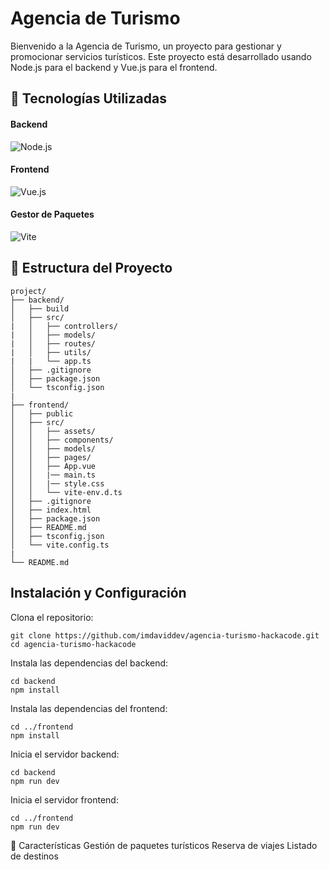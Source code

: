 # Agencia de Turismo

Bienvenido a la Agencia de Turismo, un proyecto para gestionar y promocionar servicios turísticos. Este proyecto está desarrollado usando Node.js para el backend y Vue.js para el frontend.

<!-- ## 📷 Vista previa del diseño de la base de datos -->

<!-- ![Diseño de la base de datos]([https://github.com/imdaviddev/agencia-turismo-hackacode/db-desing.png]) -->

## 🚀 Tecnologías Utilizadas

#### Backend
 ![Node.js](https://img.shields.io/badge/Node.js-339933?style=for-the-badge&logo=nodedotjs&logoColor=white)

#### Frontend
![Vue.js](https://img.shields.io/badge/Vue.js-4FC08D?style=for-the-badge&logo=vue.js&logoColor=white)

#### Gestor de Paquetes
![Vite](https://img.shields.io/badge/Vite-646CFF?style=for-the-badge&logo=vite&logoColor=white)

## 📁 Estructura del Proyecto

```plaintext
project/
├── backend/
│   ├── build
│   ├── src/
|   │   ├── controllers/
|   │   ├── models/
|   │   ├── routes/
|   │   ├── utils/
|   |   └── app.ts
│   ├── .gitignore
│   ├── package.json
│   └── tsconfig.json
|
├── frontend/
│   ├── public
│   ├── src/
│   │   ├── assets/
│   │   ├── components/
│   │   ├── models/
│   │   ├── pages/
│   │   ├── App.vue
│   │   |── main.ts
│   │   |── style.css
│   │   └── vite-env.d.ts
│   ├── .gitignore
│   ├── index.html
│   ├── package.json
│   ├── README.md
│   ├── tsconfig.json
│   └── vite.config.ts
|
└── README.md
```

## Instalación y Configuración
Clona el repositorio:

```
git clone https://github.com/imdaviddev/agencia-turismo-hackacode.git
cd agencia-turismo-hackacode
```

Instala las dependencias del backend:
```
cd backend
npm install
```

Instala las dependencias del frontend:
```
cd ../frontend
npm install
```

<!--
Configura las variables de entorno en el archivo .env en la carpeta backend:
```
PORT=3000
DB_URL=mongodb://localhost:27017/agencia-de-turismo 
```
-->

Inicia el servidor backend:
```
cd backend
npm run dev
```

Inicia el servidor frontend:
```
cd ../frontend
npm run dev
```

🌟 Características
Gestión de paquetes turísticos
Reserva de viajes
Listado de destinos

<!--
👥 Contribuciones
Las contribuciones son bienvenidas. Puedes hacerlo de la siguiente manera:

Haz un fork del proyecto.
Crea una nueva rama (git checkout -b feature/nueva-caracteristica).
Realiza tus cambios y haz commit (git commit -m 'Añadir nueva característica').
Envía tus cambios (git push origin feature/nueva-caracteristica).
Abre un Pull Request.
-->

<!--
📄 Licencia
Este proyecto está bajo la Licencia MIT. Consulta el archivo LICENSE para más detalles.
-->
